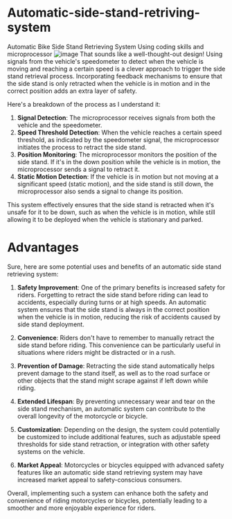 # Automatic-side-stand-retriving-system
Automatic Bike Side Stand Retrieving System Using coding skills and microprocessor 
                 ![image](https://github.com/hussain-111/Automatic-side-stand-retriving-system/assets/138776937/c08fcbc0-452d-404f-ac85-459e14f77caa)
That sounds like a well-thought-out design! Using signals from the vehicle's speedometer to detect when the vehicle is moving and reaching a certain speed is a clever approach to trigger the side stand retrieval process. Incorporating feedback mechanisms to ensure that the side stand is only retracted when the vehicle is in motion and in the correct position adds an extra layer of safety.

Here's a breakdown of the process as I understand it:

1. **Signal Detection**: The microprocessor receives signals from both the vehicle and the speedometer.
2. **Speed Threshold Detection**: When the vehicle reaches a certain speed threshold, as indicated by the speedometer signal, the microprocessor initiates the process to retract the side stand.
3. **Position Monitoring**: The microprocessor monitors the position of the side stand. If it's in the down position while the vehicle is in motion, the microprocessor sends a signal to retract it.
4. **Static Motion Detection**: If the vehicle is in motion but not moving at a significant speed (static motion), and the side stand is still down, the microprocessor also sends a signal to change its position.

This system effectively ensures that the side stand is retracted when it's unsafe for it to be down, such as when the vehicle is in motion, while still allowing it to be deployed when the vehicle is stationary and parked. 
# Advantages
Sure, here are some potential uses and benefits of an automatic side stand retrieving system:

1. **Safety Improvement**: One of the primary benefits is increased safety for riders. Forgetting to retract the side stand before riding can lead to accidents, especially during turns or at high speeds. An automatic system ensures that the side stand is always in the correct position when the vehicle is in motion, reducing the risk of accidents caused by side stand deployment.

2. **Convenience**: Riders don't have to remember to manually retract the side stand before riding. This convenience can be particularly useful in situations where riders might be distracted or in a rush.

3. **Prevention of Damage**: Retracting the side stand automatically helps prevent damage to the stand itself, as well as to the road surface or other objects that the stand might scrape against if left down while riding.

4. **Extended Lifespan**: By preventing unnecessary wear and tear on the side stand mechanism, an automatic system can contribute to the overall longevity of the motorcycle or bicycle.

5. **Customization**: Depending on the design, the system could potentially be customized to include additional features, such as adjustable speed thresholds for side stand retraction, or integration with other safety systems on the vehicle.

6. **Market Appeal**: Motorcycles or bicycles equipped with advanced safety features like an automatic side stand retrieving system may have increased market appeal to safety-conscious consumers.

Overall, implementing such a system can enhance both the safety and convenience of riding motorcycles or bicycles, potentially leading to a smoother and more enjoyable experience for riders.

